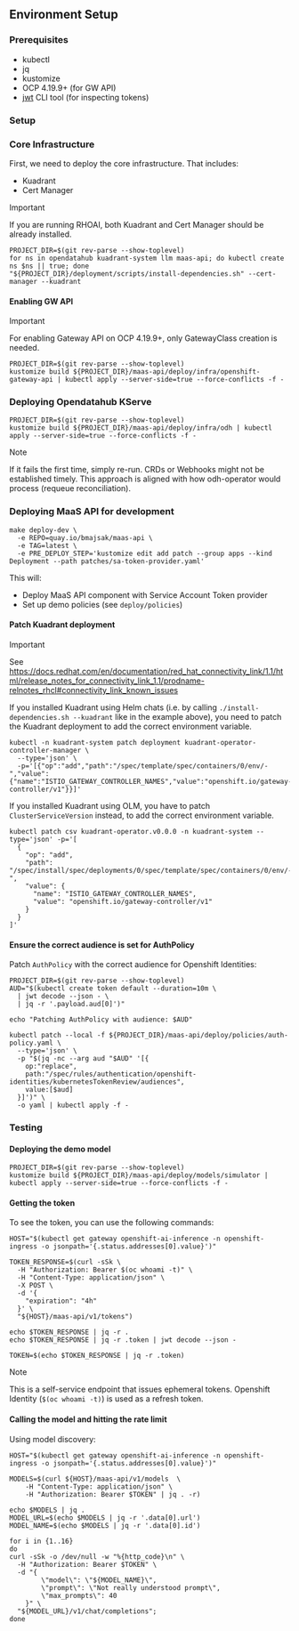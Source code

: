 ## Environment Setup

### Prerequisites

- kubectl
- jq
- kustomize
- OCP 4.19.9+ (for GW API)
- [jwt](https://github.com/mike-engel/jwt-cli) CLI tool (for inspecting tokens)

### Setup

### Core Infrastructure

First, we need to deploy the core infrastructure. That includes:
- Kuadrant
- Cert Manager

> [!IMPORTANT]
> If you are running RHOAI, both Kuadrant and Cert Manager should be already installed.

```shell
PROJECT_DIR=$(git rev-parse --show-toplevel) 
for ns in opendatahub kuadrant-system llm maas-api; do kubectl create ns $ns || true; done
"${PROJECT_DIR}/deployment/scripts/install-dependencies.sh" --cert-manager --kuadrant 
```
#### Enabling GW API

> [!IMPORTANT]
> For enabling Gateway API on OCP 4.19.9+, only GatewayClass creation is needed.

```shell
PROJECT_DIR=$(git rev-parse --show-toplevel)
kustomize build ${PROJECT_DIR}/maas-api/deploy/infra/openshift-gateway-api | kubectl apply --server-side=true --force-conflicts -f -
```

### Deploying Opendatahub KServe

```shell
PROJECT_DIR=$(git rev-parse --show-toplevel)
kustomize build ${PROJECT_DIR}/maas-api/deploy/infra/odh | kubectl apply --server-side=true --force-conflicts -f -
```

> [!NOTE]
> If it fails the first time, simply re-run. CRDs or Webhooks might not be established timely.
> This approach is aligned with how odh-operator would process (requeue reconciliation).

### Deploying MaaS API for development

```shell
make deploy-dev \
  -e REPO=quay.io/bmajsak/maas-api \
  -e TAG=latest \
  -e PRE_DEPLOY_STEP='kustomize edit add patch --group apps --kind Deployment --path patches/sa-token-provider.yaml'
```

This will:
- Deploy MaaS API component with Service Account Token provider
- Set up demo policies (see `deploy/policies`)

#### Patch Kuadrant deployment

> [!IMPORTANT]
> See https://docs.redhat.com/en/documentation/red_hat_connectivity_link/1.1/html/release_notes_for_connectivity_link_1.1/prodname-relnotes_rhcl#connectivity_link_known_issues

If you installed Kuadrant using Helm chats (i.e. by calling `./install-dependencies.sh --kuadrant` like in the example above),
you need to patch the Kuadrant deployment to add the correct environment variable.

```shell
kubectl -n kuadrant-system patch deployment kuadrant-operator-controller-manager \
  --type='json' \
  -p='[{"op":"add","path":"/spec/template/spec/containers/0/env/-","value":{"name":"ISTIO_GATEWAY_CONTROLLER_NAMES","value":"openshift.io/gateway-controller/v1"}}]'
```

If you installed Kuadrant using OLM, you have to patch `ClusterServiceVersion` instead, to add the correct environment variable.

```shell
kubectl patch csv kuadrant-operator.v0.0.0 -n kuadrant-system --type='json' -p='[
  {
    "op": "add",
    "path": "/spec/install/spec/deployments/0/spec/template/spec/containers/0/env/-",
    "value": {
      "name": "ISTIO_GATEWAY_CONTROLLER_NAMES",
      "value": "openshift.io/gateway-controller/v1"
    }
  }
]'
```

#### Ensure the correct audience is set for AuthPolicy

Patch `AuthPolicy` with the correct audience for Openshift Identities:

```shell
PROJECT_DIR=$(git rev-parse --show-toplevel)
AUD="$(kubectl create token default --duration=10m \
  | jwt decode --json - \
  | jq -r '.payload.aud[0]')"

echo "Patching AuthPolicy with audience: $AUD"

kubectl patch --local -f ${PROJECT_DIR}/maas-api/deploy/policies/auth-policy.yaml \
  --type='json' \
  -p "$(jq -nc --arg aud "$AUD" '[{
    op:"replace",
    path:"/spec/rules/authentication/openshift-identities/kubernetesTokenReview/audiences",
    value:[$aud]
  }]')" \
  -o yaml | kubectl apply -f -
```

### Testing

#### Deploying the demo model

```shell
PROJECT_DIR=$(git rev-parse --show-toplevel)
kustomize build ${PROJECT_DIR}/maas-api/deploy/models/simulator | kubectl apply --server-side=true --force-conflicts -f -
```

#### Getting the token

To see the token, you can use the following commands:

```shell
HOST="$(kubectl get gateway openshift-ai-inference -n openshift-ingress -o jsonpath='{.status.addresses[0].value}')"

TOKEN_RESPONSE=$(curl -sSk \
  -H "Authorization: Bearer $(oc whoami -t)" \
  -H "Content-Type: application/json" \
  -X POST \
  -d '{
    "expiration": "4h"
  }' \
  "${HOST}/maas-api/v1/tokens")

echo $TOKEN_RESPONSE | jq -r .
echo $TOKEN_RESPONSE | jq -r .token | jwt decode --json -

TOKEN=$(echo $TOKEN_RESPONSE | jq -r .token)
```
> [!NOTE]
> This is a self-service endpoint that issues ephemeral tokens. Openshift Identity (`$(oc whoami -t)`) is used as a refresh token.

#### Calling the model and hitting the rate limit

Using model discovery:

```shell
HOST="$(kubectl get gateway openshift-ai-inference -n openshift-ingress -o jsonpath='{.status.addresses[0].value}')"

MODELS=$(curl ${HOST}/maas-api/v1/models  \
    -H "Content-Type: application/json" \
    -H "Authorization: Bearer $TOKEN" | jq . -r)

echo $MODELS | jq .
MODEL_URL=$(echo $MODELS | jq -r '.data[0].url')
MODEL_NAME=$(echo $MODELS | jq -r '.data[0].id')

for i in {1..16}
do
curl -sSk -o /dev/null -w "%{http_code}\n" \
  -H "Authorization: Bearer $TOKEN" \
  -d "{
        \"model\": \"${MODEL_NAME}\",
        \"prompt\": \"Not really understood prompt\",
        \"max_prompts\": 40
    }" \
  "${MODEL_URL}/v1/chat/completions";
done
```
